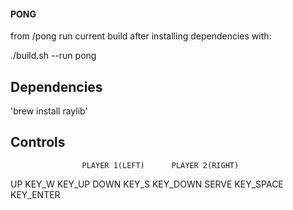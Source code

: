 #### PONG

from /pong run current build after installing dependencies with:

./build.sh --run pong

## Dependencies

'brew install raylib'

## Controls

                    PLAYER 1(LEFT)      PLAYER 2(RIGHT)
UP                      KEY_W               KEY_UP
DOWN                    KEY_S               KEY_DOWN
SERVE                   KEY_SPACE           KEY_ENTER


